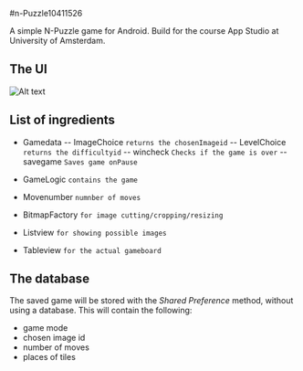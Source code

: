 #n-Puzzle10411526

A simple N-Puzzle game for Android. Build for the course App Studio at University of Amsterdam.

## The UI
![Alt text](http://i.imgur.com/p5UJqy8.png)

## List of ingredients
- Gamedata
-- ImageChoice `returns the chosenImageid`
-- LevelChoice `returns the difficultyid`
-- wincheck `Checks if the game is over`
-- savegame `Saves game onPause`
- GameLogic `contains the game`
- Movenumber `numnber of moves`

- BitmapFactory `for image cutting/cropping/resizing`
- Listview `for showing possible images`
- Tableview `for the actual gameboard`

## The database
The saved game will be stored with the _Shared Preference_ method, without using a database. This will contain the following:
- game mode
- chosen image id
- number of moves
- places of tiles